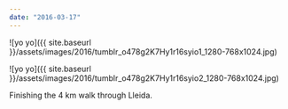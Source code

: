 ```yaml
---
date: "2016-03-17"
---
```


![yo yo]({{ site.baseurl }}/assets/images/2016/tumblr_o478g2K7Hy1r16syio1_1280-768x1024.jpg)

![yo yo]({{ site.baseurl }}/assets/images/2016/tumblr_o478g2K7Hy1r16syio2_1280-768x1024.jpg)

Finishing the 4 km walk through Lleida.
